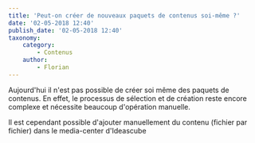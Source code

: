 ```yaml
---
title: 'Peut-on créer de nouveaux paquets de contenus soi-même ?'
date: '02-05-2018 12:40'
publish_date: '02-05-2018 12:40'
taxonomy:
    category:
        - Contenus
    author:
        - Florian
---
```


Aujourd'hui il n'est pas possible de créer soi même des paquets de contenus. 
En effet, le processus de sélection et de création reste encore complexe et nécessite beaucoup d'opération manuelle. 

Il est cependant possible d'ajouter manuellement du contenu (fichier par fichier) dans le media-center d'Ideascube